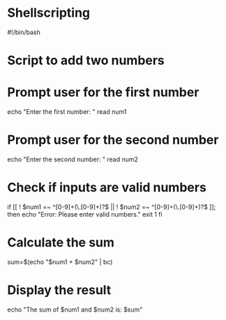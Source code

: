 # Shellscripting
#!/bin/bash

# Script to add two numbers

# Prompt user for the first number
echo "Enter the first number: "
read num1

# Prompt user for the second number
echo "Enter the second number: "
read num2

# Check if inputs are valid numbers
if [[ ! $num1 =~ ^[0-9]+(\.[0-9]+)?$ || ! $num2 =~ ^[0-9]+(\.[0-9]+)?$ ]]; then
    echo "Error: Please enter valid numbers."
    exit 1
fi

# Calculate the sum
sum=$(echo "$num1 + $num2" | bc)

# Display the result
echo "The sum of $num1 and $num2 is: $sum"
